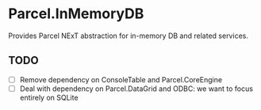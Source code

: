 # Parcel.InMemoryDB

Provides Parcel NExT abstraction for in-memory DB and related services.

## TODO

- [ ] Remove dependency on ConsoleTable and Parcel.CoreEngine
- [ ] Deal with dependency on Parcel.DataGrid and ODBC: we want to focus entirely on SQLite
